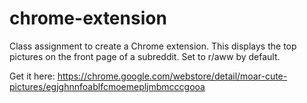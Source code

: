 # chrome-extension

Class assignment to create a Chrome extension. This displays the top pictures on the front page of a subreddit. Set to r/aww by default.

Get it here: https://chrome.google.com/webstore/detail/moar-cute-pictures/egjghnnfoablfcmoemepljmbmcccgooa
